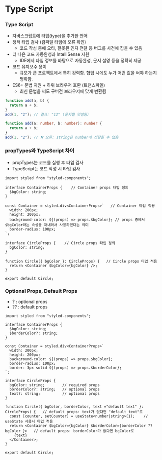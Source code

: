 # Type Script

### Type Script
- 자바스크립트에 타입(type)을 추가한 언어
- 정적 타입 검사 (컴파일 타임에 오류 확인)
  - 코드 작성 중에 오타, 잘못된 인자 전달 등 버그를 사전에 잡을 수 있음
- 더 나은 코드 자동완성과 IntelliSense 지원
  - IDE에서 타입 정보를 바탕으로 자동완성, 문서 설명 등을 정확히 제공
- 코드 유지보수 용이
  - 규모가 큰 프로젝트에서 특히 강력함. 협업 시에도 누가 어떤 값을 써야 하는지 명확함.
- ES6+ 문법 지원 + 하위 브라우저 호환 (트랜스파일)
  - 최신 문법을 써도 구버전 브라우저에 맞게 변환됨
```js
function add(a, b) {
  return a + b;
}
add(1, "2"); // 결과: "12" (문자열 덧셈됨)
```

```ts
function add(a: number, b: number): number {
  return a + b;
}
add(1, "2"); // ❌ 오류: string은 number에 전달될 수 없음
```

### propTypes와 TypeScript 차이
- propTypes는 코드를 실행 후 타입 검사
- TypeScript는 코드 작성 시 타입 검사
```tsx
import styled from "styled-components";

interface ContainerProps {    // Container props 타입 정의
  $bgColor: string;
}

const Container = styled.div<ContainerProps>`   // Container 타입 적용
  width: 200px;
  height: 200px;
  background-color: ${(props) => props.$bgColor}; // props 중에서 $bgColor라는 속성을 꺼내와서 사용하겠다는 의미 
  border-radius: 100px;
`;

interface CircleProps {    // Circle props 타입 정의
  bgColor: string;
}

function Circle({ bgColor }: CircleProps) {   // Circle props 타입 적용
  return <Container $bgColor={bgColor} />; 
}

export default Circle;

```

### Optional Props, Default Props
- ? : optional props
- ?? : default props
```tsx
import styled from "styled-components";

interface ContainerProps {
  $bgColor: string;
  $borderColor?: string;
}

const Container = styled.div<ContainerProps>`
  width: 200px;
  height: 200px;
  background-color: ${(props) => props.$bgColor};
  border-radius: 100px;
  border: 3px solid ${(props) => props.$borderColor};
`;

interface CircleProps {
  bgColor: string;        // required props
  borderColor?: string;   // optional props
  text?: string;          // optional props
}

function Circle({ bgColor, borderColor, text ="default text" }: CircleProps) {   // default props: text가 없다면 "default text"로
  const [counter, setCounter] = useState<number|string>(1);    // useState 사용시 타입 적용
  return <Container $bgColor={bgColor} $borderColor={borderColor ?? bgColor }>   // default props: borderColor가 없다면 bgColor로  
    {text}
  </Container>;
}

export default Circle;

```
